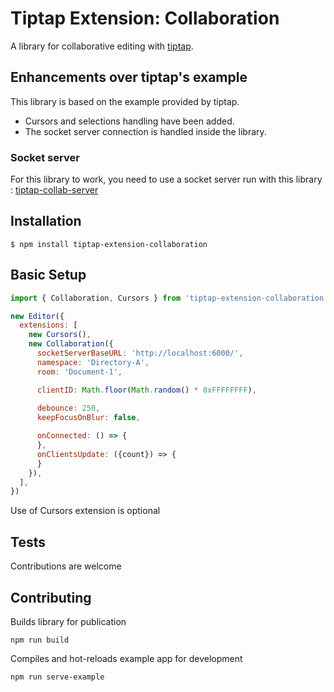 # Tiptap Extension: Collaboration
A library for collaborative editing with [tiptap](https://github.com/ueberdosis/tiptap).

## Enhancements over tiptap's example
This library is based on the example provided by tiptap.
* Cursors and selections handling have been added.
* The socket server connection is handled inside the library.

### Socket server
For this library to work, you need to use a socket server run with this library :
[tiptap-collab-server](https://github.com/naept/tiptap-collab-server)

## Installation
```
$ npm install tiptap-extension-collaboration
```

## Basic Setup
```js
import { Collaboration, Cursors } from 'tiptap-extension-collaboration'

new Editor({
  extensions: [
    new Cursors(),
    new Collaboration({
      socketServerBaseURL: 'http://localhost:6000/',
      namespace: 'Directory-A',
      room: 'Document-1',

      clientID: Math.floor(Math.random() * 0xFFFFFFFF),
      
      debounce: 250,
      keepFocusOnBlur: false,

      onConnected: () => {
      },
      onClientsUpdate: ({count}) => {
      }
    }),
  ],
})
```
Use of Cursors extension is optional

## Tests
Contributions are welcome

## Contributing
Builds library for publication
```
npm run build
```
Compiles and hot-reloads example app for development
```
npm run serve-example
```

